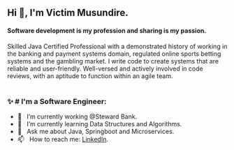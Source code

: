 ## Hi 👋, I'm Victim Musundire.

#### Software development is my profession and sharing is my passion.

Skilled Java Certified Professional with a demonstrated history of working in the banking and payment systems domain, regulated online sports betting systems and the gambling market. l write code to create systems that are reliable and user-friendly. Well-versed and actively involved in code reviews, with an aptitude to function within an agile team.
<br/>
<br/>

### ✨ # I'm a Software Engineer:

- 🔭 &nbsp; I’m currently working @Steward Bank.
- 🌱 &nbsp; I’m currently learning Data Structures and Algorithms. 
- 💬 &nbsp; Ask me about Java, Springboot and Microservices.
- 📫 &nbsp; How to reach me: [LinkedIn](https://www.linkedin.com/in/victim-musundire).


